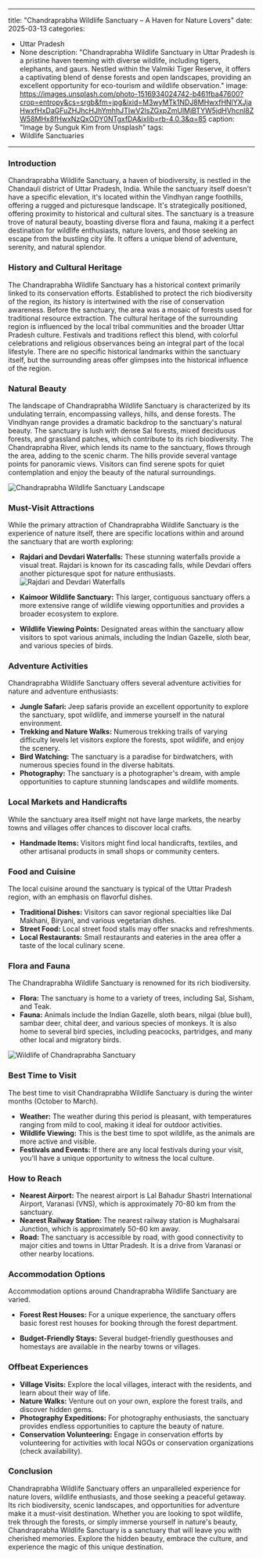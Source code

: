 
---
title: "Chandraprabha Wildlife Sanctuary – A Haven for Nature Lovers"
date: 2025-03-13
categories:
  - Uttar Pradesh
  - None
description: "Chandraprabha Wildlife Sanctuary in Uttar Pradesh is a pristine haven teeming with diverse wildlife, including tigers, elephants, and gaurs. Nestled within the Valmiki Tiger Reserve, it offers a captivating blend of dense forests and open landscapes, providing an excellent opportunity for eco-tourism and wildlife observation."
image: https://images.unsplash.com/photo-1516934024742-b461fba47600?crop=entropy&cs=srgb&fm=jpg&ixid=M3wyMTk1NDJ8MHwxfHNlYXJjaHwxfHxDaGFuZHJhcHJhYmhhJTIwV2lsZGxpZmUlMjBTYW5jdHVhcnl8ZW58MHx8fHwxNzQxODY0NTgxfDA&ixlib=rb-4.0.3&q=85
caption: "Image by Sunguk Kim from Unsplash"
tags: 
  - Wildlife Sanctuaries
---


### **Introduction**

Chandraprabha Wildlife Sanctuary, a haven of biodiversity, is nestled in the Chandauli district of Uttar Pradesh, India. While the sanctuary itself doesn't have a specific elevation, it's located within the Vindhyan range foothills, offering a rugged and picturesque landscape. It's strategically positioned, offering proximity to historical and cultural sites. The sanctuary is a treasure trove of natural beauty, boasting diverse flora and fauna, making it a perfect destination for wildlife enthusiasts, nature lovers, and those seeking an escape from the bustling city life. It offers a unique blend of adventure, serenity, and natural splendor.

### **History and Cultural Heritage**

The Chandraprabha Wildlife Sanctuary has a historical context primarily linked to its conservation efforts. Established to protect the rich biodiversity of the region, its history is intertwined with the rise of conservation awareness. Before the sanctuary, the area was a mosaic of forests used for traditional resource extraction.  The cultural heritage of the surrounding region is influenced by the local tribal communities and the broader Uttar Pradesh culture. Festivals and traditions reflect this blend, with colorful celebrations and religious observances being an integral part of the local lifestyle. There are no specific historical landmarks within the sanctuary itself, but the surrounding areas offer glimpses into the historical influence of the region.

### **Natural Beauty**

The landscape of Chandraprabha Wildlife Sanctuary is characterized by its undulating terrain, encompassing valleys, hills, and dense forests. The Vindhyan range provides a dramatic backdrop to the sanctuary's natural beauty. The sanctuary is lush with dense Sal forests, mixed deciduous forests, and grassland patches, which contribute to its rich biodiversity.  The Chandraprabha River, which lends its name to the sanctuary, flows through the area, adding to the scenic charm. The hills provide several vantage points for panoramic views. Visitors can find serene spots for quiet contemplation and enjoy the beauty of the natural surroundings.

<img src="placeholder_image_chandraprabha_landscape.jpg" alt="Chandraprabha Wildlife Sanctuary Landscape">

### **Must-Visit Attractions**

While the primary attraction of Chandraprabha Wildlife Sanctuary is the experience of nature itself, there are specific locations within and around the sanctuary that are worth exploring:

*   **Rajdari and Devdari Waterfalls:** These stunning waterfalls provide a visual treat. Rajdari is known for its cascading falls, while Devdari offers another picturesque spot for nature enthusiasts.
    <img src="placeholder_image_rajdari_devdari_waterfalls.jpg" alt="Rajdari and Devdari Waterfalls">
*   **Kaimoor Wildlife Sanctuary:** This larger, contiguous sanctuary offers a more extensive range of wildlife viewing opportunities and provides a broader ecosystem to explore.

*   **Wildlife Viewing Points:** Designated areas within the sanctuary allow visitors to spot various animals, including the Indian Gazelle, sloth bear, and various species of birds.

### **Adventure Activities**

Chandraprabha Wildlife Sanctuary offers several adventure activities for nature and adventure enthusiasts:

*   **Jungle Safari:** Jeep safaris provide an excellent opportunity to explore the sanctuary, spot wildlife, and immerse yourself in the natural environment.
*   **Trekking and Nature Walks:** Numerous trekking trails of varying difficulty levels let visitors explore the forests, spot wildlife, and enjoy the scenery.
*   **Bird Watching:** The sanctuary is a paradise for birdwatchers, with numerous species found in the diverse habitats.
*   **Photography:** The sanctuary is a photographer's dream, with ample opportunities to capture stunning landscapes and wildlife moments.

### **Local Markets and Handicrafts**

While the sanctuary area itself might not have large markets, the nearby towns and villages offer chances to discover local crafts.

*   **Handmade Items:** Visitors might find local handicrafts, textiles, and other artisanal products in small shops or community centers.

### **Food and Cuisine**

The local cuisine around the sanctuary is typical of the Uttar Pradesh region, with an emphasis on flavorful dishes.

*   **Traditional Dishes:** Visitors can savor regional specialties like Dal Makhani, Biryani, and various vegetarian dishes.
*   **Street Food:** Local street food stalls may offer snacks and refreshments.
*   **Local Restaurants:** Small restaurants and eateries in the area offer a taste of the local culinary scene.

### **Flora and Fauna**

The Chandraprabha Wildlife Sanctuary is renowned for its rich biodiversity.

*   **Flora:** The sanctuary is home to a variety of trees, including Sal, Sisham, and Teak.
*   **Fauna:** Animals include the Indian Gazelle, sloth bears, nilgai (blue bull), sambar deer, chital deer, and various species of monkeys. It is also home to several bird species, including peacocks, partridges, and many other local and migratory birds.

<img src="placeholder_image_chandraprabha_wildlife.jpg" alt="Wildlife of Chandraprabha Sanctuary">

### **Best Time to Visit**

The best time to visit Chandraprabha Wildlife Sanctuary is during the winter months (October to March).

*   **Weather:** The weather during this period is pleasant, with temperatures ranging from mild to cool, making it ideal for outdoor activities.
*   **Wildlife Viewing:** This is the best time to spot wildlife, as the animals are more active and visible.
*   **Festivals and Events:** If there are any local festivals during your visit, you'll have a unique opportunity to witness the local culture.

### **How to Reach**

*   **Nearest Airport:** The nearest airport is Lal Bahadur Shastri International Airport, Varanasi (VNS), which is approximately 70-80 km from the sanctuary.
*   **Nearest Railway Station:** The nearest railway station is Mughalsarai Junction, which is approximately 50-60 km away.
*   **Road:** The sanctuary is accessible by road, with good connectivity to major cities and towns in Uttar Pradesh. It is a drive from Varanasi or other nearby locations.

### **Accommodation Options**

Accommodation options around Chandraprabha Wildlife Sanctuary are varied.

*   **Forest Rest Houses:** For a unique experience, the sanctuary offers basic forest rest houses for booking through the forest department.

*   **Budget-Friendly Stays:** Several budget-friendly guesthouses and homestays are available in the nearby towns or villages.

### **Offbeat Experiences**

*   **Village Visits:** Explore the local villages, interact with the residents, and learn about their way of life.
*   **Nature Walks:** Venture out on your own, explore the forest trails, and discover hidden gems.
*   **Photography Expeditions:** For photography enthusiasts, the sanctuary provides endless opportunities to capture the beauty of nature.
*   **Conservation Volunteering:** Engage in conservation efforts by volunteering for activities with local NGOs or conservation organizations (check availability).

### **Conclusion**

Chandraprabha Wildlife Sanctuary offers an unparalleled experience for nature lovers, wildlife enthusiasts, and those seeking a peaceful getaway. Its rich biodiversity, scenic landscapes, and opportunities for adventure make it a must-visit destination. Whether you are looking to spot wildlife, trek through the forests, or simply immerse yourself in nature's beauty, Chandraprabha Wildlife Sanctuary is a sanctuary that will leave you with cherished memories. Explore the hidden beauty, embrace the culture, and experience the magic of this unique destination.


